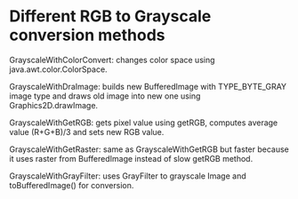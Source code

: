 Different RGB to Grayscale conversion methods
================
GrayscaleWithColorConvert: changes color space using java.awt.color.ColorSpace.

GrayscaleWithDraImage: builds new BufferedImage with TYPE_BYTE_GRAY image type and draws old image into new one using Graphics2D.drawImage.

GrayscaleWithGetRGB: gets pixel value using getRGB, computes average value (R+G+B)/3 and sets new RGB value.

GrayscaleWithGetRaster: same as GrayscaleWithGetRGB but faster because it uses raster from BufferedImage instead of slow getRGB method.

GrayscaleWithGrayFilter: uses GrayFilter to grayscale Image and toBufferedImage() for conversion.


